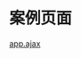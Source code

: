 # 案例页面 
 [app.ajax](https://www.awebide.com/testCase/#/ajaxCase/Demo/API/data/ajaxCase?title=%E5%BC%82%E6%AD%A5%E8%AF%B7%E6%B1%82&pageId=ajaxCase)